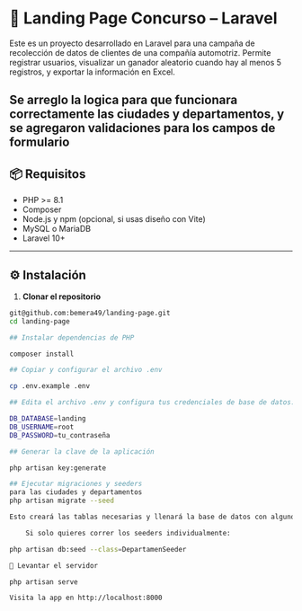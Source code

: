 # 🚗 Landing Page Concurso – Laravel

Este es un proyecto desarrollado en Laravel para una campaña de recolección de datos de clientes de una compañía automotriz. Permite registrar usuarios, visualizar un ganador aleatorio cuando hay al menos 5 registros, y exportar la información en Excel.

## Se arreglo la logica para que funcionara correctamente las ciudades y departamentos, y se agregaron validaciones para los campos de formulario

## 📦 Requisitos

- PHP >= 8.1
- Composer
- Node.js y npm (opcional, si usas diseño con Vite)
- MySQL o MariaDB
- Laravel 10+

---

## ⚙️ Instalación

1. **Clonar el repositorio**

```bash
git@github.com:bemera49/landing-page.git
cd landing-page

## Instalar dependencias de PHP

composer install

## Copiar y configurar el archivo .env

cp .env.example .env

## Edita el archivo .env y configura tus credenciales de base de datos:

DB_DATABASE=landing
DB_USERNAME=root
DB_PASSWORD=tu_contraseña

## Generar la clave de la aplicación

php artisan key:generate

## Ejecutar migraciones y seeders
para las ciudades y departamentos
php artisan migrate --seed

Esto creará las tablas necesarias y llenará la base de datos con algunos registros iniciales (si están definidos en los seeders).

    Si solo quieres correr los seeders individualmente:

php artisan db:seed --class=DepartamenSeeder

🚀 Levantar el servidor

php artisan serve

Visita la app en http://localhost:8000
```
